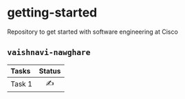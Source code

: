 # getting-started
Repository to get started with software engineering at Cisco

```vaishnavi-nawghare```
---

| Tasks | Status |
| :--- | :----: |
| Task 1 | ✍️ |
